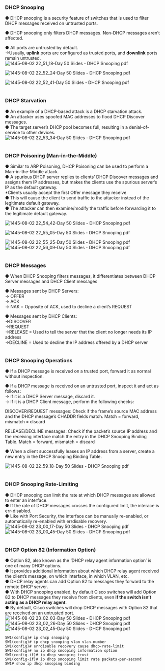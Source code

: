 ###  DHCP Snooping  

● DHCP snooping is a security feature of switches that is used to filter DHCP messages received on untrusted ports.

● DHCP snooping only filters DHCP messages. Non-DHCP messages aren’t affected.

● All ports are untrusted by default.  
    →Usually, **uplink** ports are configured as trusted ports, and **downlink** ports remain untrusted.  
![1445-08-02 22_51_18-Day 50 Slides - DHCP Snooping pdf](https://github.com/0xVoLk/CCNA-Note/assets/100092212/b4386ee1-734e-4a9d-bbd5-668bb9565100)

![1445-08-02 22_52_24-Day 50 Slides - DHCP Snooping pdf](https://github.com/0xVoLk/CCNA-Note/assets/100092212/0dc107d9-5dbd-47be-8119-0ef243a3f558)

![1445-08-02 22_52_41-Day 50 Slides - DHCP Snooping pdf](https://github.com/0xVoLk/CCNA-Note/assets/100092212/07df6408-f258-4fbf-9485-c43dd1e1f06d)  
<br>


### DHCP Starvation  

● An example of a DHCP-based attack is a DHCP starvation attack.  
● An attacker uses spoofed MAC addresses to flood DHCP Discover messages.  
● The target server’s DHCP pool becomes full, resulting in a denial-of-service to other devices.  
![1445-08-02 22_53_34-Day 50 Slides - DHCP Snooping pdf](https://github.com/0xVoLk/CCNA-Note/assets/100092212/7d35b4e9-72fa-4849-8488-c09c8212628e)  
<br>


###  DHCP Poisoning (Man-in-the-Middle)  

● Similar to ARP Poisoning, DHCP Poisoning can be used to perform a Man-in-the-Middle attack.  
● A spurious DHCP server replies to clients’ DHCP Discover messages and assigns them IP addresses, but makes the clients use the spurious server’s IP as the default gateway.  
*Clients usually accept the first Offer message they receive.  
● This will cause the client to send traffic to the attacker instead of the legitimate default gateway.  
● The attacker can then examine/modify the traffic before forwarding it to the legitimate default gateway.  

![1445-08-02 22_54_42-Day 50 Slides - DHCP Snooping pdf](https://github.com/0xVoLk/CCNA-Note/assets/100092212/80bc3b9a-508b-4aa1-a86a-6e9751ca756c)

![1445-08-02 22_55_05-Day 50 Slides - DHCP Snooping pdf](https://github.com/0xVoLk/CCNA-Note/assets/100092212/395456f1-de70-49ea-b615-7bbfdabe0236)

![1445-08-02 22_55_25-Day 50 Slides - DHCP Snooping pdf](https://github.com/0xVoLk/CCNA-Note/assets/100092212/e1d4f245-f377-40ec-9a7d-681baf0068c8)  
![1445-08-02 22_56_09-Day 50 Slides - DHCP Snooping pdf](https://github.com/0xVoLk/CCNA-Note/assets/100092212/5c93cbf0-a741-4f25-a0d6-d48d0f7dc7cf)  
<br>


###  DHCP Messages  

● When DHCP Snooping filters messages, it differentiates between DHCP Server messages and DHCP Client messages

● Messages sent by DHCP Servers:  
    → OFFER  
    → ACK  
    → NAK = Opposite of ACK, used to decline a client’s REQUEST

● Messages sent by DHCP Clients:  
    →DISCOVER  
    →REQUEST  
    →RELEASE = Used to tell the server that the client no longer needs its IP address  
    →DECLINE = Used to decline the IP address offered by a DHCP server  
<br>


###  DHCP Snooping Operations  

● If a DHCP message is received on a trusted port, forward it as normal without inspection.

● If a DHCP message is received on an untrusted port, inspect it and act as follows:  
    → If it is a DHCP Server message, discard it.  
    → If it is a DHCP Client message, perform the following checks:

DISCOVER/REQUEST messages: Check if the frame’s source MAC address and the DHCP message’s CHADDR fields match. Match = forward, mismatch = discard

RELEASE/DECLINE messages: Check if the packet’s source IP address and the receiving interface match the entry in the DHCP Snooping Binding Table. Match = forward, mismatch = discard

● When a client successfully leases an IP address from a server, create a new entry in the
DHCP Snooping Binding Table.

![1445-08-02 22_59_18-Day 50 Slides - DHCP Snooping pdf](https://github.com/0xVoLk/CCNA-Note/assets/100092212/0960b230-e521-4f31-8283-fece704c3ea1)  
<br>


###  DHCP Snooping Rate-Limiting  

● DHCP snooping can limit the rate at which DHCP messages are allowed to enter an interface.  
● If the rate of DHCP messages crosses the configured limit, the interace is err-disabled.  
● Like with Port Security, the interface can be manually re-enabled, or automatically re-enabled with errdisable recovery.  
![1445-08-02 23_00_17-Day 50 Slides - DHCP Snooping pdf](https://github.com/0xVoLk/CCNA-Note/assets/100092212/06552b65-ee5a-45cd-9dea-351352204353)  
![1445-08-02 23_00_45-Day 50 Slides - DHCP Snooping pdf](https://github.com/0xVoLk/CCNA-Note/assets/100092212/f8dc740c-07d1-4c1a-8ecf-f01bca6b8a00)  
<br>


###  DHCP Option 82 (Information Option)  

● Option 82, also known as the ‘DHCP relay agent information option’ is one of many DHCP options.  
● It provides additional information about which DHCP relay agent received the client’s message, on which interface, in which VLAN, etc.  
● DHCP relay agents can add Option 82 to messages they forward to the remote DHCP server.  
● With DHCP snooping enabled, by default Cisco switches will add Option 82 to DHCP messages they receive from clients, even **if the switch isn’t acting as a DHCP relay agent**.  
● By default, Cisco switches will drop DHCP messages with Option 82 that are received on an untrusted port.  
![1445-08-02 23_02_03-Day 50 Slides - DHCP Snooping pdf](https://github.com/0xVoLk/CCNA-Note/assets/100092212/20f7814b-a7c3-4a84-a0d6-1a8ac1da2ea2)  
![1445-08-02 23_02_26-Day 50 Slides - DHCP Snooping pdf](https://github.com/0xVoLk/CCNA-Note/assets/100092212/c87d8174-1809-4aa6-91ca-c4b929500bb1)  
![1445-08-02 23_02_45-Day 50 Slides - DHCP Snooping pdf](https://github.com/0xVoLk/CCNA-Note/assets/100092212/9f0490ab-4cfa-48c5-836d-6d83c2434d04)  

```
SW1(config)# ip dhcp snooping
SW1(config)# ip dhcp snooping vlan vlan-number
SW1(config)# errdisable recovery cause dhcp-rate-limit
SW1(config)# no ip dhcp snooping information option
SW1(config-if)# ip dhcp snooping trust
SW1(config-if)# ip dhcp snooping limit rate packets-per-second
SW1# show ip dhcp snooping binding
```






